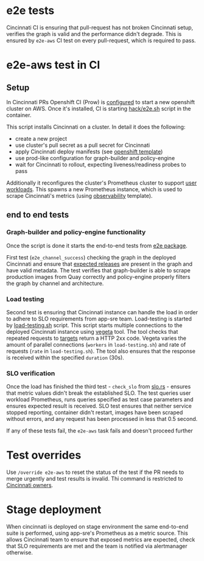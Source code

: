 e2e tests
====

Cincinnati CI is ensuring that pull-request has not broken Cincinnati setup, verifies the graph is valid and the performance didn't degrade. This is ensured by `e2e-aws` CI test on every pull-request, which is required to pass.

# e2e-aws test in CI

## Setup

In Cincinnati PRs Openshift CI (Prow) is [configured](https://github.com/openshift/release/blob/6c4e03a/ci-operator/config/openshift/cincinnati/openshift-cincinnati-master.yaml#L72-L77) to start a new openshift cluster on AWS. Once it's installed, CI is starting [hack/e2e.sh](../../hack/e2e.sh) script in the container.

This script installs Cincinnati on a cluster. In detail it does the following:
* create a new project
* use cluster's pull secret as a pull secret for Cincinnati
* apply Cincinnati deploy manifests (see [openshift template](../../dist/openshift/cincinnati.yaml))
* use prod-like configuration for graph-builder and policy-engine
* wait for Cincinnati to rollout, expecting liveness/readiness probes to pass

Additionally it reconfigures the cluster's Prometheus cluster to support [user workloads](https://docs.openshift.com/container-platform/4.4/monitoring/monitoring-your-own-services.html). This spawns a new 
Prometheus instance, which is used to scrape Cincinnati's metrics (using [observability](../../dist/openshift/observability.yaml) template).

## end to end tests

### Graph-builder and policy-engine functionality

Once the script is done it starts the end-to-end tests from [e2e package](../../e2e/tests). 

First test (`e2e_channel_success`) checking the graph in the deployed Cincinnati and ensure that [expected releases](../../e2e/tests/testdata) are present in the graph and have valid metadata. The test verifies that graph-builder is able to scrape production images from Quay correctly and policy-engine properly filters the graph by channel and architecture.

### Load testing

Second test is ensuring that Cincinnati instance can handle the load in order to adhere to SLO requirements from app-sre team. Load-testing is started by [load-testing.sh](../../hack/load-testing.sh) script.
This script starts multiple connections to the deployed Cincinnati instance using [vegeta](https://github.com/tsenart/vegeta) tool. The tool checks that repeated requests to [targets](../../hack/vegeta.targets) return a HTTP 2xx code. Vegeta varies the amount of parallel connections (`workers` in `load-testing.sh`) and rate of requests (`rate` in `load-testing.sh`). The tool also ensures that the response is received within the specified `duration` (30s).

### SLO verification

Once the load has finished the third test - `check_slo` from [slo.rs](../../e2e/tests/slo.rs) - ensures that metric values didn't break the established SLO. The test queries user workload Prometheus, runs queries specified as test case parameters and ensures expected result is received. SLO test ensures that neither service stopped reporting, container didn't restart, images have been scraped without errors, and any request has been processed in less that 0.5 second.

If any of these tests fail, the `e2e-aws` task fails and doesn't proceed further

# Test overrides

Use `/override e2e-aws` to reset the status of the test if the PR needs to merge urgently and test results is invalid. Thi command is restricted to [Cincinnati owners](../../OWNERS_ALIASES).

# Stage deployment

When cincinnati is deployed on stage environment the same end-to-end suite is performed, using app-sre's Prometheus as a metric source. This allows Cincinnati team to ensure that exposed metrics are expected, check that SLO requirements are met and the team is notified via alertmanager otherwise.
